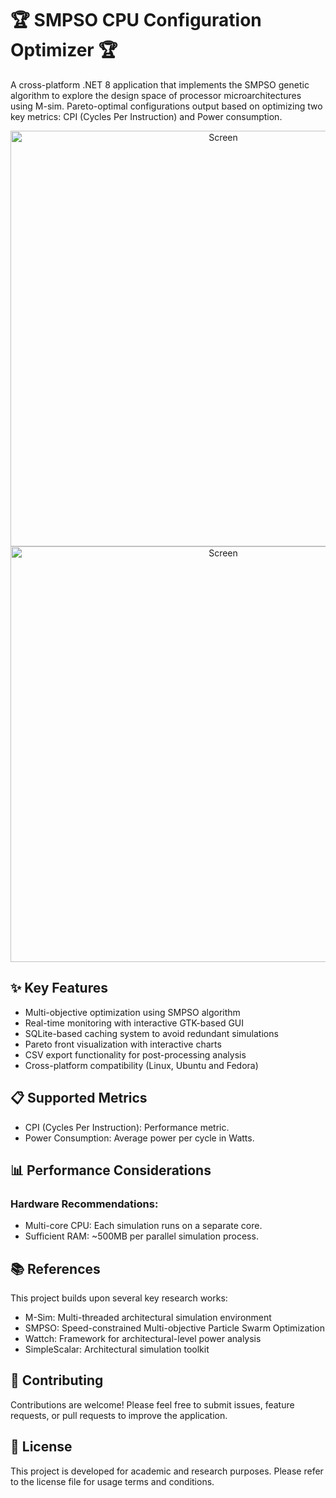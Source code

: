 # 🏆 SMPSO CPU Configuration Optimizer 🏆
A cross-platform .NET 8 application that implements the SMPSO genetic algorithm to explore the design space of processor microarchitectures using M-sim.
Pareto-optimal configurations output based on optimizing two key metrics: CPI (Cycles Per Instruction) and Power consumption.
<div align="center">
  <img src="https://raw.githubusercontent.com/R-a-d-u/SMPSO-CPU-Simulation/master/ParetoScreen.png" alt="Screen" width="665">
  <img src="https://raw.githubusercontent.com/R-a-d-u/SMPSO-CPU-Simulation/master/hashscreen.png" alt="Screen" width="665">
</div>

## ✨ Key Features
- Multi-objective optimization using SMPSO algorithm
- Real-time monitoring with interactive GTK-based GUI
- SQLite-based caching system to avoid redundant simulations
- Pareto front visualization with interactive charts
- CSV export functionality for post-processing analysis
- Cross-platform compatibility (Linux, Ubuntu and Fedora)

## 📋 Supported Metrics
- CPI (Cycles Per Instruction): Performance metric.
- Power Consumption: Average power per cycle in Watts. 

## 📊 Performance Considerations
### Hardware Recommendations:
- Multi-core CPU: Each simulation runs on a separate core.     
- Sufficient RAM: ~500MB per parallel simulation process.   

## 📚 References
This project builds upon several key research works:
- M-Sim: Multi-threaded architectural simulation environment
- SMPSO: Speed-constrained Multi-objective Particle Swarm Optimization
- Wattch: Framework for architectural-level power analysis
- SimpleScalar: Architectural simulation toolkit

## 🤝 Contributing
Contributions are welcome! Please feel free to submit issues, feature requests, or pull requests to improve the application.

## 📄 License
This project is developed for academic and research purposes. Please refer to the license file for usage terms and conditions.
